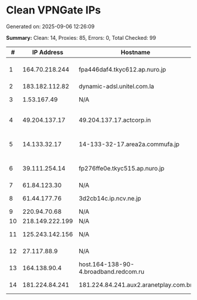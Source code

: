 # Clean VPNGate IPs
Generated on: 2025-09-06 12:26:09

**Summary:** Clean: 14, Proxies: 85, Errors: 0, Total Checked: 99

| # | IP Address | Hostname | Type | Country | Provider |
|---|------------|----------|------|---------|----------|
| 1 | 164.70.218.244 | fpa446daf4.tkyc612.ap.nuro.jp | Business | JP | Sony Network Communications Inc. |
| 2 | 183.182.112.82 | dynamic-adsl.unitel.com.la | Residential | LA | Star Telecom |
| 3 | 1.53.167.49 | N/A | Business | VN | FPT Telecom Company |
| 4 | 49.204.137.17 | 49.204.137.17.actcorp.in | Residential | IN | Atria Convergence Technologies Pvt. Ltd., |
| 5 | 14.133.32.17 | 14-133-32-17.area2a.commufa.jp | Business | JP | Chubu Telecommunications Company, Inc. |
| 6 | 39.111.254.14 | fp276ffe0e.tkyc515.ap.nuro.jp | Wireless | JP | Sony Network Communications Inc. |
| 7 | 61.84.123.30 | N/A | Business | KR | Korea Telecom |
| 8 | 61.44.177.76 | 3d2cb14c.ip.ncv.ne.jp | Business | JP | Newmedia Corporation |
| 9 | 220.94.70.68 | N/A | Business | KR | Korea Telecom |
| 10 | 218.149.222.199 | N/A | Business | KR | Korea Telecom |
| 11 | 125.243.142.156 | N/A | Business | KR | DACOM-PUBNETPLUS |
| 12 | 27.117.88.9 | N/A | Residential | KR | SK Broadband Co Ltd |
| 13 | 164.138.90.4 | host.164-138-90-4.broadband.redcom.ru | Residential | RU | JSC "Redcom-lnternet" |
| 14 | 181.224.84.241 | 181.224.84.241.aux2.aranetplay.com.br | Business | BR | Aranet Comunicacao Ltda |
